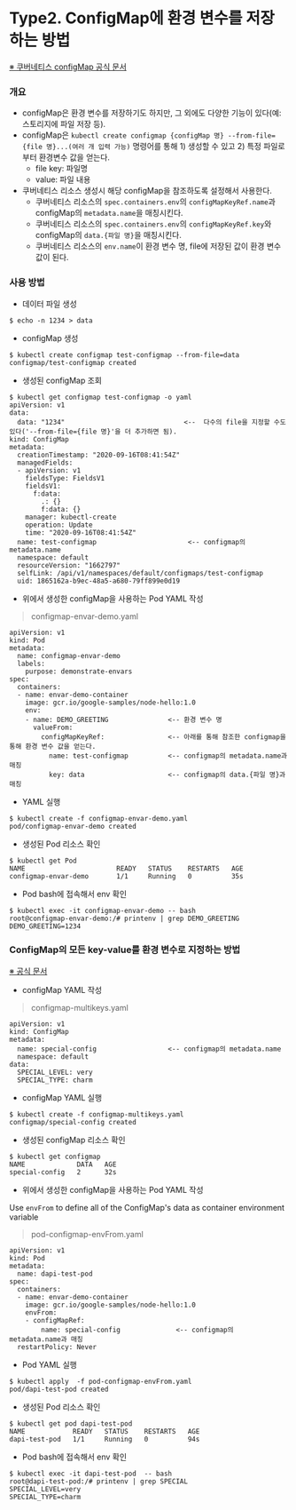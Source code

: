 # Type2. ConfigMap에 환경 변수를 저장하는 방법

[※ 쿠버네티스 configMap 공식 문서](https://kubernetes.io/docs/tasks/configure-pod-container/configure-pod-configmap/#configure-all-key-value-pairs-in-a-configmap-as-container-environment-variables)

### 개요
* configMap은 환경 변수를 저장하기도 하지만, 그 외에도 다양한 기능이 있다(예: 스토리지에 파일 저장 등).
* configMap은 `kubectl create configmap {configMap 명} --from-file={file 명}...(여러 개 입력 가능)` 명령어를 통해 1) 생성할 수 있고 2) 특정 파일로부터 환경변수 값을 얻는다.
  * file key: 파일명
  * value: 파일 내용
* 쿠버네티스 리소스 생성시 해당 configMap을 참조하도록 설정해서 사용한다.
  * 쿠버네티스 리소스의 `spec.containers.env`의 `configMapKeyRef.name`과 configMap의 `metadata.name`을 매칭시킨다.
  * 쿠버네티스 리소스의 `spec.containers.env`의 `configMapKeyRef.key`와 configMap의 `data.{파일 명}`을 매칭시킨다.
  * 쿠버네티스 리소스의 `env.name`이 환경 변수 명, file에 저장된 값이 환경 변수 값이 된다.

### 사용 방법

* 데이터 파일 생성
```
$ echo -n 1234 > data
```

* configMap 생성
```
$ kubectl create configmap test-configmap --from-file=data
configmap/test-configmap created
```

* 생성된 configMap 조회
```
$ kubectl get configmap test-configmap -o yaml
apiVersion: v1
data:
  data: "1234"                              <--  다수의 file을 지정할 수도 있다('--from-file={file 명}'을 더 추가하면 됨).
kind: ConfigMap
metadata:
  creationTimestamp: "2020-09-16T08:41:54Z"
  managedFields:
  - apiVersion: v1
    fieldsType: FieldsV1
    fieldsV1:
      f:data:
        .: {}
        f:data: {}
    manager: kubectl-create
    operation: Update
    time: "2020-09-16T08:41:54Z"
  name: test-configmap                       <-- configmap의 metadata.name
  namespace: default
  resourceVersion: "1662797"
  selfLink: /api/v1/namespaces/default/configmaps/test-configmap
  uid: 1865162a-b9ec-48a5-a680-79ff899e0d19
```

* 위에서 생성한 configMap을 사용하는 Pod YAML 작성

> configmap-envar-demo.yaml
```
apiVersion: v1
kind: Pod
metadata:
  name: configmap-envar-demo
  labels:
    purpose: demonstrate-envars
spec:
  containers:
  - name: envar-demo-container
    image: gcr.io/google-samples/node-hello:1.0
    env:
    - name: DEMO_GREETING               <-- 환경 변수 명
      valueFrom:
        configMapKeyRef:                <-- 아래를 통해 참조한 configmap을 통해 환경 변수 값을 얻는다.
          name: test-configmap          <-- configmap의 metadata.name과 매칭
          key: data                     <-- configmap의 data.{파일 명}과 매칭
```

* YAML 실행
```
$ kubectl create -f configmap-envar-demo.yaml
pod/configmap-envar-demo created
```

* 생성된 Pod 리소스 확인
```
$ kubectl get Pod
NAME                       READY   STATUS    RESTARTS   AGE
configmap-envar-demo       1/1     Running   0          35s
```

* Pod bash에 접속해서 env 확인
```
$ kubectl exec -it configmap-envar-demo -- bash
root@configmap-envar-demo:/# printenv | grep DEMO_GREETING
DEMO_GREETING=1234
```

### ConfigMap의 모든 key-value를 환경 변수로 지정하는 방법

[※ 공식 문서](https://kubernetes.io/docs/tasks/configure-pod-container/configure-pod-configmap/#configure-all-key-value-pairs-in-a-configmap-as-container-environment-variables)

* configMap YAML 작성

> configmap-multikeys.yaml
```
apiVersion: v1
kind: ConfigMap
metadata:
  name: special-config                  <-- configmap의 metadata.name
  namespace: default
data:
  SPECIAL_LEVEL: very
  SPECIAL_TYPE: charm
```

* configMap YAML 실행
```
$ kubectl create -f configmap-multikeys.yaml
configmap/special-config created
```

* 생성된 configMap 리소스 확인
```
$ kubectl get configmap
NAME             DATA   AGE
special-config   2      32s
```

* 위에서 생성한 configMap을 사용하는 Pod YAML 작성

Use `envFrom` to define all of the ConfigMap's data as container environment variable

> pod-configmap-envFrom.yaml
```
apiVersion: v1
kind: Pod
metadata:
  name: dapi-test-pod
spec:
  containers:
  - name: envar-demo-container
    image: gcr.io/google-samples/node-hello:1.0
    envFrom:
    - configMapRef:
        name: special-config              <-- configmap의 metadata.name과 매칭
  restartPolicy: Never
```

* Pod YAML 실행
```
$ kubectl apply  -f pod-configmap-envFrom.yaml
pod/dapi-test-pod created
```

* 생성된 Pod 리소스 확인
```
$ kubectl get pod dapi-test-pod
NAME            READY   STATUS    RESTARTS   AGE
dapi-test-pod   1/1     Running   0          94s
```

* Pod bash에 접속해서 env 확인
```
$ kubectl exec -it dapi-test-pod  -- bash
root@dapi-test-pod:/# printenv | grep SPECIAL
SPECIAL_LEVEL=very
SPECIAL_TYPE=charm
```